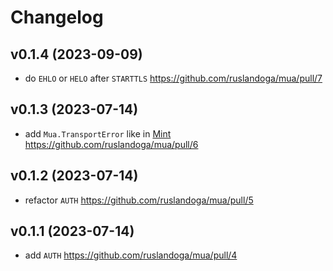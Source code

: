# Changelog

## v0.1.4 (2023-09-09)

- do `EHLO` or `HELO` after `STARTTLS` https://github.com/ruslandoga/mua/pull/7

## v0.1.3 (2023-07-14)

- add `Mua.TransportError` like in [Mint](https://github.com/elixir-mint/mint/blob/main/lib/mint/transport_error.ex) https://github.com/ruslandoga/mua/pull/6

## v0.1.2 (2023-07-14)

- refactor `AUTH` https://github.com/ruslandoga/mua/pull/5

## v0.1.1 (2023-07-14)

- add `AUTH` https://github.com/ruslandoga/mua/pull/4
